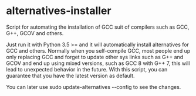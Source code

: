 # alternatives-installer
Script for automating the installation of GCC suit of compilers such as GCC, G++, GCOV and others.

Just run it with Python 3.5 >= and it will automatically install alternatives for GCC and others.
Normally when you self-compile GCC, most people end up only replacing GCC and forget to update other sys links such as G++ and GCOV and end up using mixed versions, such as GCC 8 with G++ 7, this will lead to unexpected behavior in the future. With this script, you can guarantee that you have the latest version as default.

You can later use sudo update-alternatives --config to see the changes.
